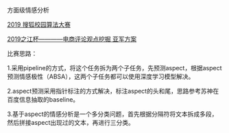 方面级情感分析

[2019 搜狐校园算法大赛](https://mp.weixin.qq.com/s?__biz=MzU1Nzc1NjI0Nw==&mid=2247484063&idx=1&sn=96a408be480440210f25964e117cf88a&chksm=fc31b8a7cb4631b1f82b5a67603fc189dc62f437b2bd49488c047746b000fc233663f951d936&mpshare=1&scene=23&srcid=0521APy7uWyCyXnaIkRd5VJQ&sharer_sharetime=1590039258697&sharer_shareid=8de0cec7fe154f6f262a3debda1397d5%23rd)

[2019之江杯————电商评论观点挖掘 亚军方案](https://mp.weixin.qq.com/s?__biz=MzI2NDk4NDEwMQ==&mid=2247483699&idx=1&sn=570499d532ad6fe11c8c1c2ee800db29&chksm=eaa50279ddd28b6f60227a7c5311d4251a29d96e17c792028986f2d14387a31954c3fee2bd04&mpshare=1&scene=23&srcid=0521O63fq0vcJFzsIQObkwwG&sharer_sharetime=1590039824478&sharer_shareid=8de0cec7fe154f6f262a3debda1397d5%23rd)

比赛思路：

1.采用pipeline的方式，将这个任务拆为两个子任务，先预测aspect，根据aspect预测情感极性（ABSA），这两个子任务都可以使用深度学习模型解决。

2.aspect预测采用指针标注的方式解决，标注aspect的头和尾，思路参考苏神在百度信息抽取的baseline。

3.基于aspect的情感分析是一个多分类问题，首先根据分隔符将文本拆成多段，然后拼接aspect出现过的文本，再进行三分类。
